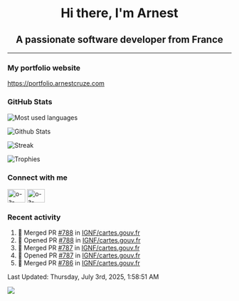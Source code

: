 <h1 align="center">Hi there, I'm Arnest</h1>
<h2 align="center">A passionate software developer from France</h2>

---

### My portfolio website

https://portfolio.arnestcruze.com

### GitHub Stats

![Most used languages](https://github-readme-stats.vercel.app/api/top-langs/?username=ocruze&langs_count=10&layout=compact&hide=tsql)

![Github Stats](https://github-readme-stats.vercel.app/api?username=ocruze&count_private=true&show_icons=true&title_color=fff&text_color=fff&bg_color=30,36d1dc,904e95)

![Streak](https://github-readme-streak-stats.herokuapp.com/?user=ocruze&)

![Trophies](https://github-profile-trophy.vercel.app/?username=ocruze)

### Connect with me

<p align="left">
  <a href="mailto:o.cruze@live.com" target="blank"><img align="center" src="https://upload.wikimedia.org/wikipedia/commons/d/df/Microsoft_Office_Outlook_%282018%E2%80%93present%29.svg" alt="o-a-cruze" height="30" width="40" /></a>
  <a href="https://linkedin.com/in/o-a-cruze" target="blank"><img align="center" src="https://raw.githubusercontent.com/rahuldkjain/github-profile-readme-generator/master/src/images/icons/Social/linked-in-alt.svg" alt="o-a-cruze" height="30" width="40" /></a>
</p>

### Recent activity

<!--RECENT_ACTIVITY:start-->
1. 🎉 Merged PR [#788](https://github.com/IGNF/cartes.gouv.fr/pull/788) in [IGNF/cartes.gouv.fr](https://github.com/IGNF/cartes.gouv.fr)
2. 💪 Opened PR [#788](https://github.com/IGNF/cartes.gouv.fr/pull/788) in [IGNF/cartes.gouv.fr](https://github.com/IGNF/cartes.gouv.fr)
3. 🎉 Merged PR [#787](https://github.com/IGNF/cartes.gouv.fr/pull/787) in [IGNF/cartes.gouv.fr](https://github.com/IGNF/cartes.gouv.fr)
4. 💪 Opened PR [#787](https://github.com/IGNF/cartes.gouv.fr/pull/787) in [IGNF/cartes.gouv.fr](https://github.com/IGNF/cartes.gouv.fr)
5. 🎉 Merged PR [#786](https://github.com/IGNF/cartes.gouv.fr/pull/786) in [IGNF/cartes.gouv.fr](https://github.com/IGNF/cartes.gouv.fr)
<!--RECENT_ACTIVITY:end-->

<!--RECENT_ACTIVITY:last_update-->
Last Updated: Thursday, July 3rd, 2025, 1:58:51 AM
<!--RECENT_ACTIVITY:last_update_end-->

[![](https://visitcount.itsvg.in/api?id=ocruze&label=Profile%20Views&pretty=false)](https://visitcount.itsvg.in)
